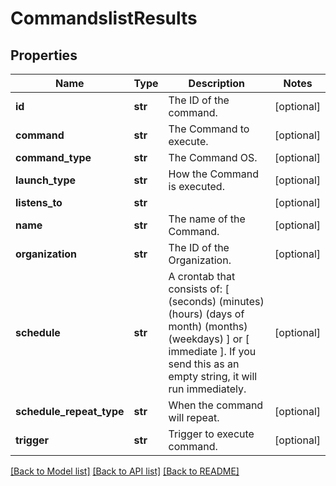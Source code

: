# CommandslistResults

## Properties
Name | Type | Description | Notes
------------ | ------------- | ------------- | -------------
**id** | **str** | The ID of the command. | [optional] 
**command** | **str** | The Command to execute. | [optional] 
**command_type** | **str** | The Command OS. | [optional] 
**launch_type** | **str** | How the Command is executed. | [optional] 
**listens_to** | **str** |  | [optional] 
**name** | **str** | The name of the Command. | [optional] 
**organization** | **str** | The ID of the Organization. | [optional] 
**schedule** | **str** | A crontab that consists of: [ (seconds) (minutes) (hours) (days of month) (months) (weekdays) ] or [ immediate ]. If you send this as an empty string, it will run immediately. | [optional] 
**schedule_repeat_type** | **str** | When the command will repeat. | [optional] 
**trigger** | **str** | Trigger to execute command. | [optional] 

[[Back to Model list]](../README.md#documentation-for-models) [[Back to API list]](../README.md#documentation-for-api-endpoints) [[Back to README]](../README.md)


